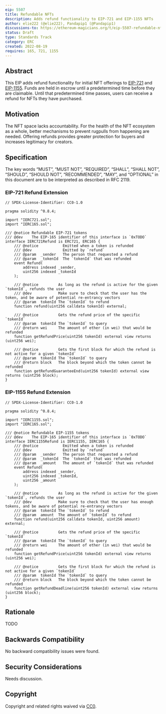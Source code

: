 ```yaml
---
eip: 5507
title: Refundable NFTs
description: Adds refund functionality to EIP-721 and EIP-1155 NFTs
author: elie222 (@elie222), Pandapip1 (@Pandapip1)
discussions-to: https://ethereum-magicians.org/t/eip-5507-refundable-nfts/10451
status: Draft
type: Standards Track
category: ERC
created: 2022-08-19
requires: 165, 721, 1155
---
```


## Abstract

This EIP adds refund functionality for initial NFT offerings to [EIP-721](./eip-721.md) and [EIP-1155](./eip-1155.md). Funds are held in escrow until a predetermined time before they are claimable. Until that predetermined time passes, users can receive a refund for NFTs they have purchased.

## Motivation

The NFT space lacks accountability. For the health of the NFT ecosystem as a whole, better mechanisms to prevent rugpulls from happening are needed. Offering refunds provides greater protection for buyers and increases legitimacy for creators.

## Specification

The key words “MUST”, “MUST NOT”, “REQUIRED”, “SHALL”, “SHALL NOT”, “SHOULD”, “SHOULD NOT”, “RECOMMENDED”, “MAY”, and “OPTIONAL” in this document are to be interpreted as described in RFC 2119.

### EIP-721 Refund Extension
  
```solidity
// SPDX-License-Identifier: CC0-1.0

pragma solidity ^0.8.4;

import "IERC721.sol";
import "IERC165.sol";

/// @notice Refundable EIP-721 tokens
/// @dev    The EIP-165 identifier of this interface is `0xTODO`
interface IERC721Refund is ERC721, ERC165 {
    /// @notice           Emitted when a token is refunded
    /// @dev              Emitted by `refund`
    /// @param  _sender   The person that requested a refund
    /// @param  _tokenId  The `tokenId` that was refunded
    event Refund(
        address indexed _sender,
        uint256 indexed _tokenId
    );

    /// @notice         As long as the refund is active for the given `tokenId`, refunds the user
    /// @dev            Make sure to check that the user has the token, and be aware of potential re-entrancy vectors
    /// @param  tokenId The `tokenId` to refund
    function refund(uint256 calldata tokenId) external;

    /// @notice         Gets the refund price of the specific `tokenId`
    /// @param  tokenId The `tokenId` to query
    /// @return wei     The amount of ether (in wei) that would be refunded
    function getRefundPrice(uint256 tokenId) external view returns (uint256 wei);
 
    /// @notice         Gets the first block for which the refund is not active for a given `tokenId`
    /// @param  tokenId The `tokenId` to query
    /// @return block   The block beyond which the token cannot be refunded
    function getRefundGuaranteeEnd(uint256 tokenId) external view returns (uint256 block);
}
```

### EIP-1155 Refund Extension
  
```solidity
// SPDX-License-Identifier: CC0-1.0

pragma solidity ^0.8.4;

import "IERC1155.sol";
import "IERC165.sol";

/// @notice Refundable EIP-1155 tokens
/// @dev    The EIP-165 identifier of this interface is `0xTODO`
interface IERC1155Refund is IERC1155, IERC165 {
    /// @notice           Emitted when a token is refunded
    /// @dev              Emitted by `refund`
    /// @param  _sender   The person that requested a refund
    /// @param  _tokenId  The `tokenId` that was refunded
    /// @param  _amount   The amount of `tokenId` that was refunded
    event Refund(
        address indexed _sender,
        uint256 indexed _tokenId,
        uint256 _amount
    );

    /// @notice         As long as the refund is active for the given `tokenId`, refunds the user
    /// @dev            Make sure to check that the user has enough tokens, and be aware of potential re-entrancy vectors
    /// @param  tokenId The `tokenId` to refund
    /// @param  amount  The amount of `tokenId` to refund
    function refund(uint256 calldata tokenId, uint256 amount) external;

    /// @notice         Gets the refund price of the specific `tokenId`
    /// @param  tokenId The `tokenId` to query
    /// @return wei     The amount of ether (in wei) that would be refunded
    function getRefundPrice(uint256 tokenId) external view returns (uint256 wei);

    /// @notice         Gets the first block for which the refund is not active for a given `tokenId`
    /// @param  tokenId The `tokenId` to query
    /// @return block   The block beyond which the token cannot be refunded
    function getRefundDeadline(uint256 tokenId) external view returns (uint256 block);
}
```

## Rationale

TODO

## Backwards Compatibility

No backward compatibility issues were found.

## Security Considerations

Needs discussion.

## Copyright

Copyright and related rights waived via [CC0](../LICENSE.md).
